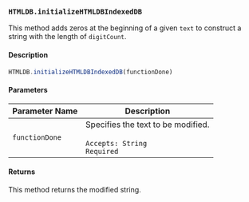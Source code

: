 ### `HTMLDB.initializeHTMLDBIndexedDB`

This method adds zeros at the beginning of a given `text` to construct a string with the length of `digitCount`.

#### Description

```javascript
HTMLDB.initializeHTMLDBIndexedDB(functionDone)
```

#### Parameters

| Parameter Name             | Description                               |
| -------------------------- | ----------------------------------------- |
| `functionDone` | Specifies the text to be modified.<br><br>`Accepts: String`<br>`Required` |

#### Returns

This method returns the modified string.